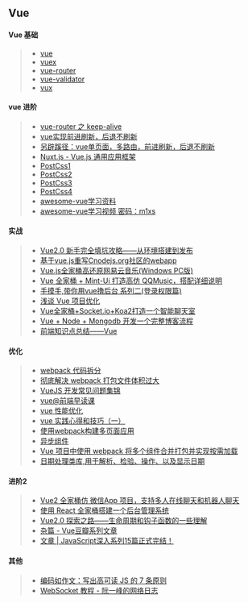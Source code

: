 ## Vue

#### Vue 基础
> * [vue][5]
> * [vuex][6]
> * [vue-router][7]
> * [vue-validator][8]
> * [vux][9]

[5]: http://cn.vuejs.org/v2/guide/index.html
[6]: https://vuex.vuejs.org/zh-cn/intro.html
[7]: https://github.com/vuejs/vue-router
[8]: https://github.com/logaretm/vee-validate
[9]: https://vux.li/#/

#### vue 进阶

> * [vue-router 之 keep-alive][1]  
> * [vue实现前进刷新，后退不刷新][2]  
> * [另辟蹊径：vue单页面，多路由，前进刷新，后退不刷新][3]  
> * [Nuxt.js - Vue.js 通用应用框架][4]  
> * [PostCss1][10]
> * [PostCss2][11]
> * [PostCss3][12]
> * [PostCss4][13]
> * [awesome-vue学习资料][14]
> * [awesome-vue学习视频 密码：m1xs][15]

[1]: https://www.jianshu.com/p/0b0222954483
[2]: https://juejin.im/post/5a69894a518825733b0f12f2
[3]: https://juejin.im/entry/5a1386ac51882554b8372a6c
[4]: https://zh.nuxtjs.org/
[10]: https://segmentfault.com/a/1190000004946765
[11]: http://www.w3cplus.com/preprocessor/sass-to-postcss.html
[12]: https://segmentfault.com/a/1190000003909268
[13]: http://www.w3cplus.com/PostCSS/postcss-deep-dive-shortcuts-and-shorthand.html
[14]: https://github.com/vuejs/awesome-vue
[15]: http://pan.baidu.com/s/1nvHSyBv

#### 实战
> * [Vue2.0 新手完全填坑攻略——从环境搭建到发布][16]
> * [基于vue.js重写Cnodejs.org社区的webapp][17]
> * [Vue.js全家桶高还原网易云音乐(Windows PC版)][18]
> * [Vue 全家桶 + Mint-Ui 打造高仿 QQMusic，搭配详细说明][19]
> * [手摸手,带你用vue撸后台 系列二(登录权限篇) ][20]
> * [浅谈 Vue 项目优化 ][21]
> * [Vue全家桶+Socket.io+Koa2打造一个智能聊天室][22]
> * [Vue + Node + Mongodb 开发一个完整博客流程][23]
> * [前端知识点总结——Vue][24]

[16]: https://jinkey.ai/post/tech/vue2.0-xin-shou-wan-quan-tian-keng-gong-lue-cong-huan-jing-da-jian-dao-fa-bu
[17]: https://github.com/shinygang/Vue-cnodejs
[18]: https://segmentfault.com/a/1190000009296404
[19]: https://segmentfault.com/a/1190000009583786
[20]: https://segmentfault.com/a/1190000009506097
[21]: https://segmentfault.com/a/1190000009443366
[22]: https://segmentfault.com/a/1190000009369312
[23]: https://mp.weixin.qq.com/s/tF7ABmO8E_mmMuJ9YARRsg
[24]: https://mp.weixin.qq.com/s/1eFx_Y2kI64LH2ti00N2Cw

#### 优化
> * [webpack 代码拆分][25]
> * [彻底解决 webpack 打包文件体积过大][26]
> * [VueJS 开发常见问题集锦][27]
> * [vue@前端早读课][28]
> * [vue 性能优化][29]
> * [vue 实践心得和技巧（一）][30]
> * [使用webpack构建多页面应用][31]
> * [异步组件][32]
> * [Vue 项目中使用 webpack 将多个组件合并打包并实现按需加载][33]
> * [日期处理类库,用于解析、检验、操作、以及显示日期][34]

[25]: https://segmentfault.com/a/1190000007649417
[26]: https://www.jianshu.com/p/a64735eb0e2b
[27]: https://segmentfault.com/a/1190000010230843
[28]: https://mp.weixin.qq.com/mp/homepage?__biz=MjM5MTA1MjAxMQ==&hid=19&sn=28616f8fbc09839ab53c94b9240d9310&devicetype=iOS10.3.2&version=12020610&lang=zh_CN&nettype=WIFI&ascene=0&fontScale=100&pass_ticket=EHz5%2B4RNCU0Veo8DQKYIiEBCY0kkcZQNFZs%2BqnUI42M%3D&wx_header=1&scene=1
[29]: https://github.com/Coffcer/Blog/issues/3
[30]: https://github.com/Coffcer/Blog/issues/2
[31]: https://github.com/Coffcer/Blog/issues/1
[32]: https://cn.vuejs.org/v2/guide/components.html#异步组件
[33]: https://segmentfault.com/a/1190000008376183
[34]: http://momentjs.cn/


#### 进阶2
> * [Vue2 全家桶仿 微信App 项目，支持多人在线聊天和机器人聊天][35]
> * [使用 React 全家桶搭建一个后台管理系统][36]
> * [Vue2.0 探索之路——生命周期和钩子函数的一些理解][37]
> * [杂篇 - Vue豆瓣系列文章][38]
> * [文章 | JavaScript深入系列15篇正式完结！][39]

[35]: https://mp.weixin.qq.com/s?__biz=MjM5NTEwMTAwNg==&mid=2650210708&idx=1&sn=a7a038b22b2644156666dbe4dbf4b8c3&chksm=befe01b5898988a31adb5fd8e7980112789ba6deba6ea7e6532bd8618db61aeada30db527fb2&scene=0&key=51ed750aa8560dbfe7f8edae806e1d6a218bc5693658885d27f87c45f622b372bdb298bc0752c5ac165723cac52d07b7eaeec711abd41c3f1b5bd2d2453664e3746ec6e2456ed373dfc058bbd04aa753&ascene=0&uin=MjQxNDQ5MjAw&devicetype=iMac+MacBookPro12%2C1+OSX+OSX+10.11.6+build(15G1217)&version=12020610&nettype=WIFI&fontScale=100&pass_ticket=jkzD8PDKBf61e2YE0I3WuCY0hTAXcLra8zeUfkpLqNE%3D
[36]: https://mp.weixin.qq.com/s?__biz=MjM5NTEwMTAwNg==&mid=2650210555&idx=1&sn=d165300185fd4f395b6cff02046db572&chksm=befe00da898989cc6e64bb86fd74d6c68fca24ea9706b40d84e8b92c3421eaeead20362ddef8&scene=0&key=9965dca0b72a0a74c23af1eb0eb616957091377bc73b3b72a3eed31b37d69ee0f0ba4a9495a966e5da45ad0660a446aee00b1afa9dc73a838be6838ec35d94f2b0aeb93edb27e515d5bcdff68915a633&ascene=0&uin=MjQxNDQ5MjAw&devicetype=iMac+MacBookPro12%2C1+OSX+OSX+10.11.6+build(15G1217)&version=12020610&nettype=WIFI&fontScale=100&pass_ticket=jkzD8PDKBf61e2YE0I3WuCY0hTAXcLra8zeUfkpLqNE%3D
[37]: https://mp.weixin.qq.com/s?__biz=MjM5NTEwMTAwNg==&mid=2650210449&idx=1&sn=e1106b9b2995a76f12c300665fc58fc8&chksm=befe00b0898989a66802751f0c96f2cf4f04fe3b4e39d14ca64431bf153be66e345df71586b4&scene=0&key=845f133eeabfe179522cfb68ad1248a6a8ab5bba5d3e17dc041ced599f15f6c4864a1397b9f3dddf4a81d0572f48b586564cd111357f111eb008193587a6ef71370df9480ec8695f95e8ff32f8055017&ascene=0&uin=MjQxNDQ5MjAw&devicetype=iMac+MacBookPro12%2C1+OSX+OSX+10.11.6+build(15G1217)&version=12020610&nettype=WIFI&fontScale=100&pass_ticket=jkzD8PDKBf61e2YE0I3WuCY0hTAXcLra8zeUfkpLqNE%3D
[38]: https://mp.weixin.qq.com/s?__biz=MjM5NTEwMTAwNg==&mid=2650210396&idx=1&sn=d2101fd93d77f871d97b1f7f284c3859&chksm=befe007d8989896bf9b895fde8dbba522610d301f17ca35487849dda4f0bd333b84bf40b9810&scene=0&key=9965dca0b72a0a743b933ed2916c46b558292d7b016679db3aefa13f0c29391aac21fe4aa99a7f0fdd8ef578c6f4b5b8889417d72e2df17e901fe6d91819f6262075fd9cfe4f0f48a743b66753282707&ascene=0&uin=MjQxNDQ5MjAw&devicetype=iMac+MacBookPro12%2C1+OSX+OSX+10.11.6+build(15G1217)&version=12020610&nettype=WIFI&fontScale=100&pass_ticket=jkzD8PDKBf61e2YE0I3WuCY0hTAXcLra8zeUfkpLqNE%3D
[39]: https://mp.weixin.qq.com/s?__biz=MjM5NTEwMTAwNg==&mid=2650210323&idx=1&sn=3dfc0980aac75ceac1766d0b4a70896a&chksm=befe0032898989244c8a710902d47ee87025027d243224248d927ad14f18d73482706ded5f47&scene=0&key=9abd68f564ce3a5bcb85a0beb162c9e0057b5f9d03fb92c374a4be34ac0dfaa857f3aa47342d013538fb2372d92f7a7815a5ff727ae28e351b6a650e2e747735d6348d786af7d7705574d6b675ac9458&ascene=0&uin=MjQxNDQ5MjAw&devicetype=iMac+MacBookPro12%2C1+OSX+OSX+10.11.6+build(15G1217)&version=12020610&nettype=WIFI&fontScale=100&pass_ticket=jkzD8PDKBf61e2YE0I3WuCY0hTAXcLra8zeUfkpLqNE%3D


#### 其他
> * [编码如作文：写出高可读 JS 的 7 条原则][40]
> * [WebSocket 教程 - 阮一峰的网络日志][41]

[40]: https://segmentfault.com/a/1190000009417031
[41]: https://segmentfault.com/p/1210000009417722/read
